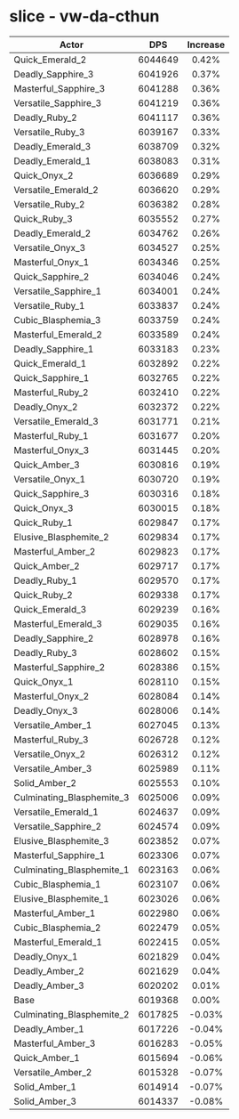 # slice - vw-da-cthun
| Actor | DPS | Increase |
|---|:---:|:---:|
|Quick_Emerald_2|6044649|0.42%|
|Deadly_Sapphire_3|6041926|0.37%|
|Masterful_Sapphire_3|6041288|0.36%|
|Versatile_Sapphire_3|6041219|0.36%|
|Deadly_Ruby_2|6041117|0.36%|
|Versatile_Ruby_3|6039167|0.33%|
|Deadly_Emerald_3|6038709|0.32%|
|Deadly_Emerald_1|6038083|0.31%|
|Quick_Onyx_2|6036689|0.29%|
|Versatile_Emerald_2|6036620|0.29%|
|Versatile_Ruby_2|6036382|0.28%|
|Quick_Ruby_3|6035552|0.27%|
|Deadly_Emerald_2|6034762|0.26%|
|Versatile_Onyx_3|6034527|0.25%|
|Masterful_Onyx_1|6034346|0.25%|
|Quick_Sapphire_2|6034046|0.24%|
|Versatile_Sapphire_1|6034001|0.24%|
|Versatile_Ruby_1|6033837|0.24%|
|Cubic_Blasphemia_3|6033759|0.24%|
|Masterful_Emerald_2|6033589|0.24%|
|Deadly_Sapphire_1|6033183|0.23%|
|Quick_Emerald_1|6032892|0.22%|
|Quick_Sapphire_1|6032765|0.22%|
|Masterful_Ruby_2|6032410|0.22%|
|Deadly_Onyx_2|6032372|0.22%|
|Versatile_Emerald_3|6031771|0.21%|
|Masterful_Ruby_1|6031677|0.20%|
|Masterful_Onyx_3|6031445|0.20%|
|Quick_Amber_3|6030816|0.19%|
|Versatile_Onyx_1|6030720|0.19%|
|Quick_Sapphire_3|6030316|0.18%|
|Quick_Onyx_3|6030015|0.18%|
|Quick_Ruby_1|6029847|0.17%|
|Elusive_Blasphemite_2|6029834|0.17%|
|Masterful_Amber_2|6029823|0.17%|
|Quick_Amber_2|6029717|0.17%|
|Deadly_Ruby_1|6029570|0.17%|
|Quick_Ruby_2|6029338|0.17%|
|Quick_Emerald_3|6029239|0.16%|
|Masterful_Emerald_3|6029035|0.16%|
|Deadly_Sapphire_2|6028978|0.16%|
|Deadly_Ruby_3|6028602|0.15%|
|Masterful_Sapphire_2|6028386|0.15%|
|Quick_Onyx_1|6028110|0.15%|
|Masterful_Onyx_2|6028084|0.14%|
|Deadly_Onyx_3|6028006|0.14%|
|Versatile_Amber_1|6027045|0.13%|
|Masterful_Ruby_3|6026728|0.12%|
|Versatile_Onyx_2|6026312|0.12%|
|Versatile_Amber_3|6025989|0.11%|
|Solid_Amber_2|6025553|0.10%|
|Culminating_Blasphemite_3|6025006|0.09%|
|Versatile_Emerald_1|6024637|0.09%|
|Versatile_Sapphire_2|6024574|0.09%|
|Elusive_Blasphemite_3|6023852|0.07%|
|Masterful_Sapphire_1|6023306|0.07%|
|Culminating_Blasphemite_1|6023163|0.06%|
|Cubic_Blasphemia_1|6023107|0.06%|
|Elusive_Blasphemite_1|6023026|0.06%|
|Masterful_Amber_1|6022980|0.06%|
|Cubic_Blasphemia_2|6022479|0.05%|
|Masterful_Emerald_1|6022415|0.05%|
|Deadly_Onyx_1|6021829|0.04%|
|Deadly_Amber_2|6021629|0.04%|
|Deadly_Amber_3|6020202|0.01%|
|Base|6019368|0.00%|
|Culminating_Blasphemite_2|6017825|-0.03%|
|Deadly_Amber_1|6017226|-0.04%|
|Masterful_Amber_3|6016283|-0.05%|
|Quick_Amber_1|6015694|-0.06%|
|Versatile_Amber_2|6015328|-0.07%|
|Solid_Amber_1|6014914|-0.07%|
|Solid_Amber_3|6014337|-0.08%|
